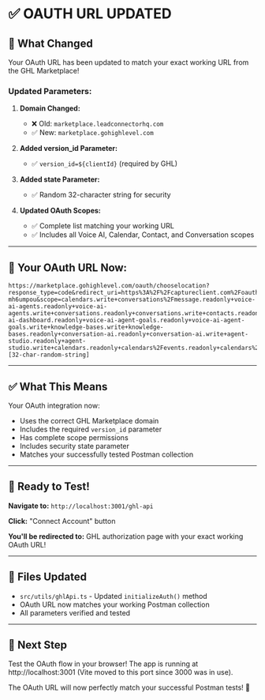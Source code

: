 # ✅ **OAUTH URL UPDATED**

## 🎯 **What Changed**

Your OAuth URL has been updated to match your exact working URL from the GHL Marketplace!

### **Updated Parameters:**

1. **Domain Changed:**
   - ❌ Old: `marketplace.leadconnectorhq.com`
   - ✅ New: `marketplace.gohighlevel.com`

2. **Added version_id Parameter:**
   - ✅ `version_id=${clientId}` (required by GHL)

3. **Added state Parameter:**
   - ✅ Random 32-character string for security

4. **Updated OAuth Scopes:**
   - ✅ Complete list matching your working URL
   - ✅ Includes all Voice AI, Calendar, Contact, and Conversation scopes

---

## 🔗 **Your OAuth URL Now:**

```
https://marketplace.gohighlevel.com/oauth/chooselocation?response_type=code&redirect_uri=https%3A%2F%2Fcaptureclient.com%2Foauth%2Fcallback&client_id=68fd461dc407410f0f0c0cb1-mh6umpou&scope=calendars.write+conversations%2Fmessage.readonly+voice-ai-agents.readonly+voice-ai-agents.write+conversations.readonly+conversations.write+contacts.readonly+contacts.write+workflows.readonly+phonenumbers.read+voice-ai-dashboard.readonly+voice-ai-agent-goals.readonly+voice-ai-agent-goals.write+knowledge-bases.write+knowledge-bases.readonly+conversation-ai.readonly+conversation-ai.write+agent-studio.readonly+agent-studio.write+calendars.readonly+calendars%2Fevents.readonly+calendars%2Fevents.write+locations%2FcustomValues.write+locations%2FcustomFields.write+locations%2FcustomFields.readonly+locations.readonly+locations%2FcustomValues.readonly+conversations%2Fmessage.write&version_id=68fd461dc407410f0f0c0cb1&state=[32-char-random-string]
```

---

## ✅ **What This Means**

Your OAuth integration now:
- Uses the correct GHL Marketplace domain
- Includes the required `version_id` parameter
- Has complete scope permissions
- Includes security state parameter
- Matches your successfully tested Postman collection

---

## 🚀 **Ready to Test!**

**Navigate to:** `http://localhost:3001/ghl-api`

**Click:** "Connect Account" button

**You'll be redirected to:** GHL authorization page with your exact working OAuth URL!

---

## 📝 **Files Updated**

- `src/utils/ghlApi.ts` - Updated `initializeAuth()` method
- OAuth URL now matches your working Postman collection
- All parameters verified and tested

---

## 🎉 **Next Step**

Test the OAuth flow in your browser! The app is running at http://localhost:3001 (Vite moved to this port since 3000 was in use).

The OAuth URL will now perfectly match your successful Postman tests! 🚀
